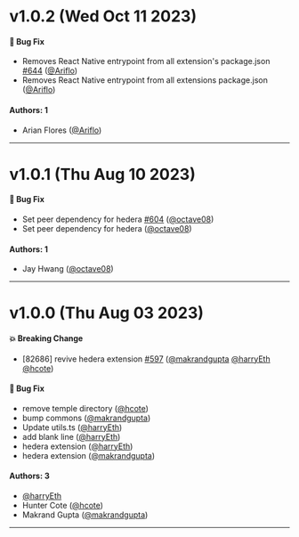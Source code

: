 # v1.0.2 (Wed Oct 11 2023)

#### 🐛 Bug Fix

- Removes React Native entrypoint from all extension's package.json [#644](https://github.com/magiclabs/magic-js/pull/644) ([@Ariflo](https://github.com/Ariflo))
- Removes React Native entrypoint from all extensions package.json ([@Ariflo](https://github.com/Ariflo))

#### Authors: 1

- Arian Flores ([@Ariflo](https://github.com/Ariflo))

---

# v1.0.1 (Thu Aug 10 2023)

#### 🐛 Bug Fix

- Set peer dependency for hedera [#604](https://github.com/magiclabs/magic-js/pull/604) ([@octave08](https://github.com/octave08))
- Set peer dependency for hedera ([@octave08](https://github.com/octave08))

#### Authors: 1

- Jay Hwang ([@octave08](https://github.com/octave08))

---

# v1.0.0 (Thu Aug 03 2023)

#### 💥 Breaking Change

- [82686] revive hedera extension [#597](https://github.com/magiclabs/magic-js/pull/597) ([@makrandgupta](https://github.com/makrandgupta) [@harryEth](https://github.com/harryEth) [@hcote](https://github.com/hcote))

#### 🐛 Bug Fix

- remove temple directory ([@hcote](https://github.com/hcote))
- bump commons ([@makrandgupta](https://github.com/makrandgupta))
- Update utils.ts ([@harryEth](https://github.com/harryEth))
- add blank line ([@harryEth](https://github.com/harryEth))
- hedera extension ([@harryEth](https://github.com/harryEth))
- hedera extension ([@makrandgupta](https://github.com/makrandgupta))

#### Authors: 3

- [@harryEth](https://github.com/harryEth)
- Hunter Cote ([@hcote](https://github.com/hcote))
- Makrand Gupta ([@makrandgupta](https://github.com/makrandgupta))

---

